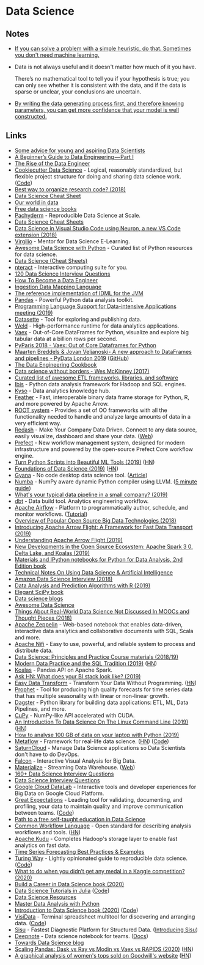 # Data Science

## Notes

* [If you can solve a problem with a simple heuristic, do that. Sometimes you don't need machine learning.](https://www.reddit.com/r/datascience/comments/8ljwo8/what_is_surprisingly_useful_to_know_as_a_data/)
* Data is not always useful and it doesn't matter how much of it you have.

  There’s no mathematical tool to tell you if your hypothesis is true; you can only see whether it is consistent with the data, and if the data is sparse or unclear, your conclusions are uncertain.

* [By writing the data generating process first, and therefore knowing parameters, you can get more confidence that your model is well constructed.](https://twitter.com/Paradosso/status/1264395365307920385)

## Links

* [Some advice for young and aspiring Data Scientists](https://www.reddit.com/r/datascience/comments/6q1y7b/some_advice_for_young_and_aspiring_data_scientists/)
* [A Beginner’s Guide to Data Engineering — Part I](https://medium.com/@rchang/a-beginners-guide-to-data-engineering-part-i-4227c5c457d7)
* [The Rise of the Data Engineer](https://medium.freecodecamp.org/the-rise-of-the-data-engineer-91be18f1e603)
* [Cookiecutter Data Science](https://drivendata.github.io/cookiecutter-data-science/) - Logical, reasonably standardized, but flexible project structure for doing and sharing data science work. \([Code](https://github.com/drivendata/cookiecutter-data-science)\)
* [Best way to organize research code? \(2018\)](https://www.reddit.com/r/MachineLearning/comments/8v1g6c/d_best_way_to_organise_research_code/)
* [Data Science Cheat Sheet](https://github.com/ml874/Data-Science-Cheatsheet)
* [Our world in data](https://ourworldindata.org/science-and-research)
* [Free data science books](https://github.com/chaconnewu/free-data-science-books)
* [Pachyderm](https://github.com/pachyderm/pachyderm) - Reproducible Data Science at Scale.
* [Data Science Cheat Sheets](https://github.com/FavioVazquez/ds-cheatsheets)
* [Data Science in Visual Studio Code using Neuron, a new VS Code extension \(2018\)](https://blogs.msdn.microsoft.com/uk_faculty_connection/2018/10/29/data-science-in-visual-studio-code-using-neuron-a-new-vs-code-extension/)
* [Virgilio](https://github.com/clone95/Virgilio) - Mentor for Data Science E-Learning.
* [Awesome Data Science with Python](https://github.com/r0f1/datascience) - Curated list of Python resources for data science.
* [Data Science \(Cheat Sheets\)](https://github.com/abhat222/Data-Science--Cheat-Sheet)
* [nteract](https://github.com/nteract/nteract) - Interactive computing suite for you.
* [120 Data Science Interview Questions](https://github.com/kojino/120-Data-Science-Interview-Questions)
* [How To Become a Data Engineer](https://github.com/adilkhash/Data-Engineering-HowTo)
* [Ingestion Data Mapping Language](http://idml.io/)
* [The reference implementation of IDML for the JVM](https://github.com/IDML/idml)
* [Pandas](https://github.com/pandas-dev/pandas) - Powerful Python data analysis toolkit.
* [Programming Language Support for Data-intensive Applications meeting \(2019\)](https://github.com/avsm/shonan-143)
* [Datasette](https://github.com/simonw/datasette) - Tool for exploring and publishing data.
* [Weld](https://github.com/weld-project/weld) - High-performance runtime for data analytics applications.
* [Vaex](https://github.com/vaexio/vaex) - Out-of-Core DataFrames for Python, visualize and explore big tabular data at a billion rows per second.
* [PyParis 2018 - Vaex: Out of Core Dataframes for Python](https://www.youtube.com/watch?v=TlTcQJPUL3M)
* [Maarten Breddels & Jovan Veljanoski- A new approach to DataFrames and pipelines - PyData London 2019](https://www.youtube.com/watch?v=2Tt0i823-ec) \([GitHub](https://github.com/vaexio/vaex-talks/tree/master/2019-pydata-london)\)
* [The Data Engineering Cookbook](https://github.com/andkret/Cookbook)
* [Data science without borders - Wes McKinney \(2017\)](https://www.youtube.com/watch?v=wdmf1msbtVs)
* [Curated list of awesome ETL frameworks, libraries, and software](https://github.com/pawl/awesome-etl)
* [Ibis](https://github.com/ibis-project/ibis) - Python data analysis framework for Hadoop and SQL engines.
* [Kyso](https://kyso.io/) - Data analytics knowledge hub.
* [Feather](https://github.com/wesm/feather) - Fast, interoperable binary data frame storage for Python, R, and more powered by Apache Arrow.
* [ROOT system](https://github.com/root-project/root) - Provides a set of OO frameworks with all the functionality needed to handle and analyze large amounts of data in a very efficient way.
* [Redash](https://github.com/getredash/redash) - Make Your Company Data Driven. Connect to any data source, easily visualize, dashboard and share your data. \([Web](https://redash.io/)\)
* [Prefect](https://github.com/PrefectHQ/prefect) - New workflow management system, designed for modern infrastructure and powered by the open-source Prefect Core workflow engine.
* [Turn Python Scripts into Beautiful ML Tools \(2019\)](https://towardsdatascience.com/coding-ml-tools-like-you-code-ml-models-ddba3357eace) \([HN](https://news.ycombinator.com/item?id=21158487)\)
* [Foundations of Data Science \(2019\)](https://www.cs.cornell.edu/jeh/book%20no%20so;utions%20March%202019.pdf) \([HN](https://news.ycombinator.com/item?id=21179378)\)
* [Gyana](https://www.gyana.com/) - No code desktop data science tool. \([Article](https://www.gyana.com/post/a-bicycle-for-data)\)
* [Numba](https://github.com/numba/numba) - NumPy aware dynamic Python compiler using LLVM. \([5 minute guide](https://numba.pydata.org/numba-doc/dev/user/5minguide.html)\)
* [What's your typical data pipeline in a small company? \(2019\)](https://www.reddit.com/r/datascience/comments/dge7wh/whats_your_typical_data_pipeline_in_a_small/)
* [dbt](https://www.getdbt.com/) - Data build tool. Analytics engineering workflow.
* [Apache Airflow](https://github.com/apache/airflow) - Platform to programmatically author, schedule, and monitor workflows. \([Tutorial](https://github.com/tuanavu/airflow-tutorial)\)
* [Overview of Popular Open Source Big Data Technologies \(2018\)](https://andygrove.io/overview_of_popular_open_source_big_data_technologies/)
* [Introducing Apache Arrow Flight: A Framework for Fast Data Transport \(2019\)](https://arrow.apache.org/blog/2019/10/13/introducing-arrow-flight/)
* [Understanding Apache Arrow Flight \(2019\)](https://www.dremio.com/understanding-apache-arrow-flight/)
* [New Developments in the Open Source Ecosystem: Apache Spark 3 0, Delta Lake, and Koalas \(2019\)](https://www.youtube.com/watch?v=scM_WQMhB3A)
* [Materials and IPython notebooks for Python for Data Analysis, 2nd Edition book](https://github.com/wesm/pydata-book)
* [Technical Notes On Using Data Science & Artificial Intelligence](https://chrisalbon.com/)
* [Amazon Data Science Interview \(2018\)](https://medium.com/acing-ai/amazon-ai-interview-questions-acing-the-ai-interview-3ed4e671920f)
* [Data Analysis and Prediction Algorithms with R \(2019\)](https://rafalab.github.io/dsbook/)
* [Elegant SciPy book](https://github.com/elegant-scipy/elegant-scipy)
* [Data science blogs](https://github.com/rushter/data-science-blogs)
* [Awesome Data Science](https://github.com/academic/awesome-datascience)
* [Things About Real-World Data Science Not Discussed In MOOCs and Thought Pieces \(2018\)](https://minimaxir.com/2018/10/data-science-protips/)
* [Apache Zeppelin](https://zeppelin.apache.org/) - Web-based notebook that enables data-driven, interactive data analytics and collaborative documents with SQL, Scala and more.
* [Apache Nifi](https://nifi.apache.org/) - Easy to use, powerful, and reliable system to process and distribute data.
* [Data Science: Principles and Practice Course materials \(2018/19\)](https://github.com/marekrei/cl-datasci-pnp)
* [Modern Data Practice and the SQL Tradition \(2019\)](https://tselai.com/modern-data-practice-and-the-sql-tradition.html) \([HN](https://news.ycombinator.com/item?id=21482114)\)
* [Koalas](https://github.com/databricks/koalas) - Pandas API on Apache Spark.
* [Ask HN: What does your BI stack look like? \(2019\)](https://news.ycombinator.com/item?id=21513566)
* [Easy Data Transform](https://www.easydatatransform.com/) - Transform Your Data Without Programming. \([HN](https://news.ycombinator.com/item?id=21165736)\)
* [Prophet](https://github.com/facebook/prophet) - Tool for producing high quality forecasts for time series data that has multiple seasonality with linear or non-linear growth.
* [Dagster](https://github.com/dagster-io/dagster) - Python library for building data applications: ETL, ML, Data Pipelines, and more.
* [CuPy](https://github.com/cupy/cupy) - NumPy-like API accelerated with CUDA.
* [An Introduction To Data Science On The Linux Command Line \(2019\)](https://blog.robertelder.org/data-science-linux-command-line/) \([HN](https://news.ycombinator.com/item?id=21605077)\)
* [How to analyse 100 GB of data on your laptop with Python \(2019\)](https://towardsdatascience.com/how-to-analyse-100s-of-gbs-of-data-on-your-laptop-with-python-f83363dda94)
* [Metaflow](https://metaflow.org/) - Framework for real-life data science. \([HN](https://news.ycombinator.com/item?id=21696779)\) \([Code](https://github.com/Netflix/metaflow)\)
* [SaturnCloud](https://www.saturncloud.io/s/index.html) - Manage Data Science applications so Data Scientists don't have to do DevOps.
* [Falcon](https://github.com/uwdata/falcon) - Interactive Visual Analysis for Big Data.
* [Materialize](https://github.com/MaterializeInc/materialize) - Streaming Data Warehouse. \([Web](https://materialize.io/)\)
* [160+ Data Science Interview Questions](https://hackernoon.com/160-data-science-interview-questions-415s3y2a)
* [Data Science Interview Questions](https://github.com/alexeygrigorev/data-science-interviews)
* [Google Cloud DataLab](https://github.com/googledatalab/datalab) - Interactive tools and developer experiences for Big Data on Google Cloud Platform.
* [Great Expectations](https://github.com/great-expectations/great_expectations) - Leading tool for validating, documenting, and profiling, your data to maintain quality and improve communication between teams. \([Code](https://github.com/great-expectations/great_expectations)\)
* [Path to a free self-taught education in Data Science](https://github.com/ossu/data-science)
* [Common Workflow Language](https://www.commonwl.org/) - Open standard for describing analysis workflows and tools. \([HN](https://news.ycombinator.com/item?id=21538003)\)
* [Apache Kudu](https://github.com/apache/kudu) - Completes Hadoop's storage layer to enable fast analytics on fast data.
* [Time Series Forecasting Best Practices & Examples](https://github.com/microsoft/forecasting)
* [Turing Way](https://the-turing-way.netlify.com/introduction/introduction) - Lightly opinionated guide to reproducible data science. \([Code](https://github.com/alan-turing-institute/the-turing-way)\)
* [What to do when you didn’t get any medal in a Kaggle competition? \(2020\)](https://towardsdatascience.com/what-to-do-when-you-dont-get-any-medal-in-a-kaggle-competition-b54cc433da3)
* [Build a Career in Data Science book \(2020\)](https://www.manning.com/books/build-a-career-in-data-science)
* [Data Science Tutorials in Julia](https://alan-turing-institute.github.io/DataScienceTutorials.jl/) \([Code](https://github.com/alan-turing-institute/DataScienceTutorials.jl/)\)
* [Data Science Resources](https://github.com/reshamas/ds_resources)
* [Master Data Analysis with Python](https://github.com/tdpetrou/Learn-Pandas)
* [Introduction to Data Science book \(2020\)](https://rafalab.github.io/dsbook/) \([Code](https://github.com/rafalab/dsbook)\)
* [VisiData](https://www.visidata.org/) - Terminal spreadsheet multitool for discovering and arranging data. \([Code](https://github.com/saulpw/visidata)\)
* [Sisu](https://sisu.ai/) - Fastest Diagnostic Platform for Structured Data. \([Introducing Sisu](https://sisu.ai/blog/introducing-sisu)\)
* [Deepnote](https://deepnote.com/) - Data science notebook for teams. \([Docs](https://docs.deepnote.com/)\)
* [Towards Data Science blog](https://towardsdatascience.com/)
* [Scaling Pandas: Dask vs Ray vs Modin vs Vaex vs RAPIDS \(2020\)](https://datarevenue.com/en-blog/pandas-vs-dask-vs-vaex-vs-modin-vs-rapids-vs-ray) \([HN](https://news.ycombinator.com/item?id=23740012)\)
* [A graphical analysis of women's tops sold on Goodwill's website](https://goodwill.awardwinninghuman.com/) \([HN](https://news.ycombinator.com/item?id=23768921)\)

